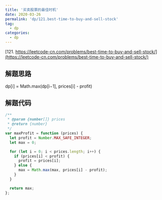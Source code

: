 ```yaml
---
title: '买卖股票的最佳时机'
date: 2020-03-26
permalink: 'dp/121.best-time-to-buy-and-sell-stock'
tag:
  - dp
categories:
  - dp
---
```


[121. https://leetcode-cn.com/problems/best-time-to-buy-and-sell-stock/](https://leetcode-cn.com/problems/best-time-to-buy-and-sell-stock/)

## 解题思路

dp[i] = Math.max(dp[i−1], prices[i] - profit)

## 解题代码

```js
/**
 * @param {number[]} prices
 * @return {number}
 */
var maxProfit = function (prices) {
  let profit = Number.MAX_SAFE_INTEGER;
  let max = 0;

  for (let i = 0; i < prices.length; i++) {
    if (prices[i] < profit) {
      profit = prices[i];
    } else {
      max = Math.max(max, prices[i] - profit);
    }
  }

  return max;
};
```
